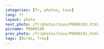 ```yaml
---
categories: [fr, photos, tous]
lang: fr
layout: photo
next_photo: /fr/photos/tous/P0000103.html
picname: P0000100
prev_photo: /fr/photos/tous/P0000101.html
tags: [Birds, Tree]
---
```

